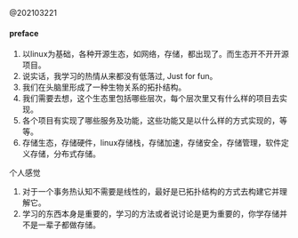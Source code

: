 
@202103221
#### preface

1. 以linux为基础，各种开源生态，如网络，存储，都出现了。而生态开不开开源项目。
2. 说实话，我学习的热情从来都没有低落过, Just for fun。
3. 我们在头脑里形成了一种生物关系的拓扑结构。
4. 我们需要去想，这个生态里包括哪些层次，每个层次里又有什么样的项目去实现。
5. 各个项目有实现了哪些服务及功能，这些功能又是以什么样的方式实现的，等等。
6. 存储生态，存储硬件，linux存储栈，存储加速，存储安全，存储管理，软件定义存储，分布式存储。


个人感觉
1. 对于一个事务热认知不需要是线性的，最好是已拓扑结构的方式去构建它并理解它。
2. 学习的东西本身是重要的，学习的方法或者说讨论是更为重要的，你学存储并不是一辈子都做存储。
